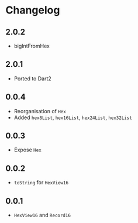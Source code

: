 # Changelog

## 2.0.2

+ bigIntFromHex

## 2.0.1

+ Ported to Dart2

## 0.0.4

- Reorganisation of `Hex`
- Added `hex8List`, `hex16List`, `hex24List`, `hex32List`

## 0.0.3

- Expose `Hex`

## 0.0.2

- `toString` for `HexView16`

## 0.0.1

- `HexView16` and `Record16`
